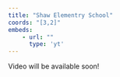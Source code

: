 ```yaml
---
title: "Shaw Elementry School"
coords: "[3,2]"
embeds: 
    - url: ""
      type: 'yt'
---
```


Video will be available soon!
